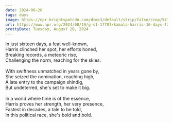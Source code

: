 ```yaml
---
date: 2024-08-20
tags: days
image: https://npr.brightspotcdn.com/dims3/default/strip/false/crop/5472x3648+0+0/resize/5472x3648!/?url=http%3A%2F%2Fnpr-brightspot.s3.amazonaws.com%2F2e%2F4f%2Fa4bc569d426c843490113a4046d2%2Fgettyimages-2166317146-1.jpg
url: https://www.npr.org/2024/08/19/g-s1-17707/kamala-harris-16-days-fastest-nominee
prettyDate: Tuesday, August 20, 2024
---
```

In just sixteen days, a feat well-known,<br>Harris clinched her spot, her efforts honed,<br>Breaking records, a meteoric rise,<br>Challenging the norm, reaching for the skies.<br><br>With swiftness unmatched in years gone by,<br>She seized the nomination, reaching high,<br>A late entry to the campaign shindig,<br>But undeterred, she's set to make it big.<br><br>In a world where time is of the essence,<br>Harris proves her strength, her very presence,<br>Fastest in decades, a tale to be told,<br>In this political race, she's bold and bold.